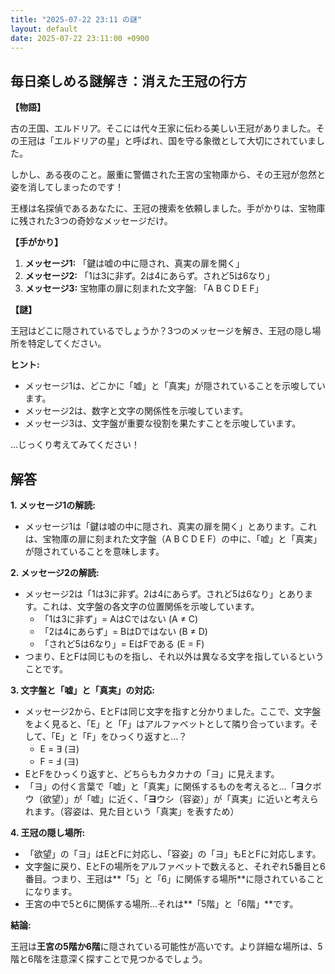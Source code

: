 ```yaml
---
title: "2025-07-22 23:11 の謎"
layout: default
date: 2025-07-22 23:11:00 +0900
---
```

## 毎日楽しめる謎解き：消えた王冠の行方

**【物語】**

古の王国、エルドリア。そこには代々王家に伝わる美しい王冠がありました。その王冠は「エルドリアの星」と呼ばれ、国を守る象徴として大切にされていました。

しかし、ある夜のこと。厳重に警備された王宮の宝物庫から、その王冠が忽然と姿を消してしまったのです！

王様は名探偵であるあなたに、王冠の捜索を依頼しました。手がかりは、宝物庫に残された3つの奇妙なメッセージだけ。

**【手がかり】**

1.  **メッセージ1:** 「鍵は嘘の中に隠され、真実の扉を開く」
2.  **メッセージ2:** 「1は3に非ず。2は4にあらず。されど5は6なり」
3.  **メッセージ3:** 宝物庫の扉に刻まれた文字盤: 「A B C D E F」

**【謎】**

王冠はどこに隠されているでしょうか？3つのメッセージを解き、王冠の隠し場所を特定してください。

**ヒント:**

*   メッセージ1は、どこかに「嘘」と「真実」が隠されていることを示唆しています。
*   メッセージ2は、数字と文字の関係性を示唆しています。
*   メッセージ3は、文字盤が重要な役割を果たすことを示唆しています。

…じっくり考えてみてください！

## 解答

**1. メッセージ1の解読:**

*   メッセージ1は「鍵は嘘の中に隠され、真実の扉を開く」とあります。これは、宝物庫の扉に刻まれた文字盤（A B C D E F）の中に、「嘘」と「真実」が隠されていることを意味します。

**2. メッセージ2の解読:**

*   メッセージ2は「1は3に非ず。2は4にあらず。されど5は6なり」とあります。これは、文字盤の各文字の位置関係を示唆しています。
    *   「1は3に非ず」= AはCではない (A ≠ C)
    *   「2は4にあらず」= BはDではない (B ≠ D)
    *   「されど5は6なり」= EはFである (E = F)
*   つまり、EとFは同じものを指し、それ以外は異なる文字を指しているということです。

**3. 文字盤と「嘘」と「真実」の対応:**

*   メッセージ2から、EとFは同じ文字を指すと分かりました。ここで、文字盤をよく見ると、「E」と「F」はアルファベットとして隣り合っています。そして、「E」と「F」をひっくり返すと…？
    *   E = ∃ (ヨ)
    *   F = Ⅎ (ヨ)
*   EとFをひっくり返すと、どちらもカタカナの「ヨ」に見えます。
*   「ヨ」の付く言葉で「嘘」と「真実」に関係するものを考えると…「**ヨ**クボウ（欲望）」が「嘘」に近く、「**ヨ**ウシ（容姿）」が「真実」に近いと考えられます。（容姿は、見た目という「真実」を表すため）

**4. 王冠の隠し場所:**

*   「欲望」の「ヨ」はEとFに対応し、「容姿」の「ヨ」もEとFに対応します。
*   文字盤に戻り、EとFの場所をアルファベットで数えると、それぞれ5番目と6番目。つまり、王冠は**「5」と「6」に関係する場所**に隠されていることになります。
*   王宮の中で5と6に関係する場所…それは**「5階」と「6階」**です。

**結論:**

王冠は**王宮の5階か6階**に隠されている可能性が高いです。より詳細な場所は、5階と6階を注意深く探すことで見つかるでしょう。
